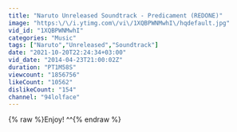 ```yaml
---
title: "Naruto Unreleased Soundtrack - Predicament (REDONE)"
image: "https:\/\/i.ytimg.com\/vi\/1XQBPWNMwhI\/hqdefault.jpg"
vid_id: "1XQBPWNMwhI"
categories: "Music"
tags: ["Naruto","Unreleased","Soundtrack"]
date: "2021-10-20T22:24:34+03:00"
vid_date: "2014-04-23T21:00:02Z"
duration: "PT1M58S"
viewcount: "1856756"
likeCount: "10562"
dislikeCount: "154"
channel: "94lolface"
---
```

{% raw %}Enjoy! ^^{% endraw %}

